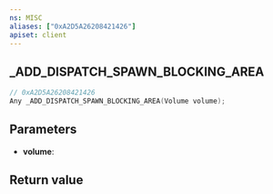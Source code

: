 ```yaml
---
ns: MISC
aliases: ["0xA2D5A26208421426"]
apiset: client
---
```

## _ADD_DISPATCH_SPAWN_BLOCKING_AREA

```c
// 0xA2D5A26208421426
Any _ADD_DISPATCH_SPAWN_BLOCKING_AREA(Volume volume);
```


## Parameters
* **volume**:

## Return value

